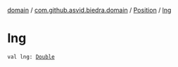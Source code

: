 [domain](../../index.md) / [com.github.asvid.biedra.domain](../index.md) / [Position](index.md) / [lng](./lng.md)

# lng

`val lng: `[`Double`](https://kotlinlang.org/api/latest/jvm/stdlib/kotlin/-double/index.html)